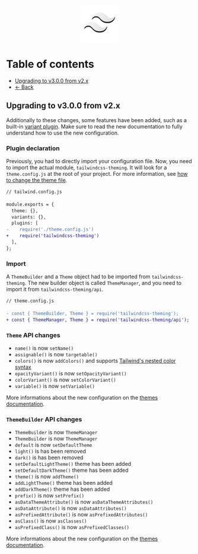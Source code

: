 <center><img src="../logo.svg" width="100"></center>

# Table of contents

- [Upgrading to v3.0.0 from v2.x](#upgrading-to-v3.0.0-from-v2.x)
- [← Back](../readme.md)

## Upgrading to v3.0.0 from v2.x 

Additionally to these changes, some features have been added, such as a built-in [variant plugin](configuration.md#using-variants). Make sure to read the new documentation to fully understand how to use the new configuration.

### Plugin declaration 

Previously, you had to directly import your configuration file. Now, you need to import the actual module, `tailwindcss-theming`. It will look for a `theme.config.js` at the root of your project. For more information, see [how to change the theme file](configuration.md#changing-the-theme-file).

```diff
// tailwind.config.js

module.exports = {
  theme: {},
  variants: {},
  plugins: [
-    require('./theme.config.js')
+    require('tailwindcss-theming')
  ],
};
```

### Import

A `ThemeBuilder` and a `Theme` object had to be imported from `tailwindcss-theming`. The new builder object is called `ThemeManager`, and you need to import it from `tailwindcss-theming/api`.

```diff
// theme.config.js

- const { ThemeBuilder, Theme } = require('tailwindcss-theming');
+ const { ThemeManager, Theme } = require('tailwindcss-theming/api');
```

### `Theme` API changes

- `name()` is now `setName()`
- `assignable()` is now `targetable()`
- `colors()` is now `addColors()` and supports [Tailwind's nested color syntax](themes.md#colors)
- `opacityVariant()` is now `setOpacityVariant()`
- `colorVariant()` is now `setColorVariant()`
- `variable()` is now `setVariable()`

More informations about the new configuration on the [themes documentation](themes.md#creating-a-theme).

### `ThemeBuilder` API changes 

- `ThemeBuilder` is now `ThemeManager`
- `ThemeBuilder` is now `ThemeManager`
- `default` is now `setDefaultTheme`
- `light()` is has been removed
- `dark()` is has been removed
- `setDefaultLightTheme()` theme has been added
- `setDefaultDarkTheme()` theme has been added
- `theme()` is now `addTheme()`
- `addLightTheme()` theme has been added
- `addDarkTheme()` theme has been added
- `prefix()` is now `setPrefix()`
- `asDataThemeAttribute()` is now `asDataThemeAttributes()`
- `asDataAttribute()` is now `asDataAttributes()`
- `asPrefixedAttribute()` is now `asPrefixedAttributes()`
- `asClass()` is now `asClasses()`
- `asPrefixedClass()` is now `asPrefixedClasses()`

More informations about the new configuration on the [themes documentation](themes.md#creating-a-theme).
